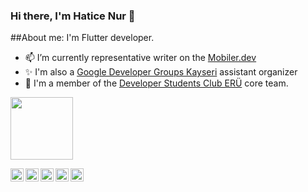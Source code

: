 ### Hi there, I'm Hatice Nur 👋


##About me:
I'm Flutter developer.

- 📫 I’m currently representative writer on the [Mobiler.dev](https://www.mobiler.dev/)
- ✨ I'm also a [Google Developer Groups Kayseri](https://gdg.community.dev/gdg-kayseri/) assistant organizer
- 💫 I'm a member of the [Developer Students Club ERÜ](https://gdsc.community.dev/erciyes-university/) core team.
<p float="right">
  <img src="https://flutterindia.dev/flappy-dash.gif" width="100" />
  
</p>




<a href="https://www.linkedin.com/in/hatice-nur-co%C5%9Fkun-6b59411ab/"><img align="left" src="https://raw.githubusercontent.com/yushi1007/yushi1007/main/images/linkedin.svg" alt="Hatice Nur Coşkun | LinkedIn" width="21px"/></a>
<a href="https://www.instagram.com/haticenur.coskunn/"><img align="left" src="https://raw.githubusercontent.com/yushi1007/yushi1007/main/images/instagram.svg" alt="Hatice Nur Coşkun | Instagram" width="21px"/></a>
<a href="https://medium.com/@haticenurcoskun00"><img align="left" src="https://user-images.githubusercontent.com/70744158/155838703-b34f8b4b-9a10-4c88-ad51-60d9eb671b22.png" alt="Hatice Nur Coşkun | Medium" width="21px"/></a>
<a href="https://twitter.com/HaticenurCskun"><img align="left" src="https://user-images.githubusercontent.com/70744158/155837911-430a73ea-687b-4edb-9130-867d543241d6.png" alt="Hatice Nur Coşkun | Medium" width="21px"/></a>
<a href="https://www.mobiler.dev/profile/haticenurcoskun00/blog-posts"><img align="left" src="https://pbs.twimg.com/profile_images/1233768779945062400/OCZ3smfR_400x400.jpg" alt="Hatice Nur Coşkun | Medium" width="21px"/></a>




